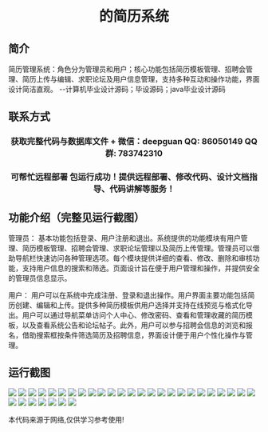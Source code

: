 <p><h1 align="center">的简历系统</h1></p>

## 简介
简历管理系统：角色分为管理员和用户；核心功能包括简历模板管理、招聘会管理、简历上传与编辑、求职论坛及用户信息管理，支持多种互动和操作功能，界面设计简洁直观。    --计算机毕业设计源码；毕设源码；java毕业设计源码


## 联系方式
<p><h3 align="center">获取完整代码与数据库文件 + 微信：deepguan QQ: 86050149 QQ群: 783742310</h3></p>
<p><h3 align="center">可帮忙远程部署 包运行成功！提供远程部署、修改代码、设计文档指导、代码讲解等服务！</h3></p>

## 功能介绍（完整见运行截图）
管理员： 基本功能包括登录、用户注册和退出。系统提供的功能模块有用户管理、简历模板管理、招聘会管理、求职论坛管理以及简历上传管理。管理员可以借助导航栏快速访问各种管理选项。每个模块提供详细的查看、修改、删除和审核功能，支持用户信息的搜索和筛选。页面设计旨在便于用户管理和操作，并提供安全的管理员信息显示。

用户： 用户可以在系统中完成注册、登录和退出操作。用户界面主要功能包括简历创建、编辑和上传。提供多种简历模板供用户选择并支持在线预览与格式化导出。用户可以通过导航菜单访问个人中心、修改密码、查看和管理收藏的简历模板，以及查看系统公告和论坛帖子。此外，用户可以参与招聘会信息的浏览和报名，借助搜索框按条件筛选简历及招聘信息，界面设计便于用户个性化操作与管理。


## 运行截图
![](img/001.jpg)
![](img/002.jpg)
![](img/003.jpg)
![](img/004.jpg)
![](img/005.jpg)
![](img/006.jpg)
![](img/007.jpg)
![](img/008.jpg)
![](img/009.jpg)
![](img/010.jpg)
![](img/011.jpg)
![](img/012.jpg)
![](img/013.jpg)
![](img/014.jpg)
![](img/015.jpg)
![](img/016.jpg)
![](img/017.jpg)
![](img/018.jpg)
![](img/019.jpg)
![](img/020.jpg)
![](img/021.jpg)
![](img/022.jpg)
![](img/023.jpg)
![](img/024.jpg)
![](img/025.jpg)
![](img/026.jpg)
![](img/027.jpg)
![](img/028.jpg)
![](img/029.jpg)
![](img/030.jpg)
![](img/031.jpg)
![](img/032.jpg)

<p>本代码来源于网络,仅供学习参考使用!</p>
